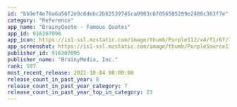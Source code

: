 ```yaml
---
id: "bb9ef4e76a6a56f2e9c8debc2b62539745ca9983c6f056585289e2408c363f7e"
category: "Reference"
app_name: "BrainyQuote - Famous Quotes"
app_id: 916307096
app_icon: https://is1-ssl.mzstatic.com/image/thumb/Purple112/v4/f1/6f/7e/f16f7ebe-0f99-3a95-4fc0-c3d1a15a3016/AppIcon6-1x_U007emarketing-0-6-0-85-220.png/1024x1024bb.png
app_screenshot: https://is1-ssl.mzstatic.com/image/thumb/PurpleSource114/v4/91/0a/23/910a2355-698d-d969-4e5c-0d0860da5ca7/ac6605f6-2b33-40af-8298-06d8d561fd0e_iPhone_11_Pro_Max-01Quote.png/1242x2688bb.png
publisher_id: 916307095
publisher_name: "BrainyMedia, Inc."
rank: 507
most_recent_release: 2022-10-04 00:00:00
release_count_in_past_year: 0
release_count_in_past_year_category: 7
release_count_in_past_year_top_in_category: 23
---
```

